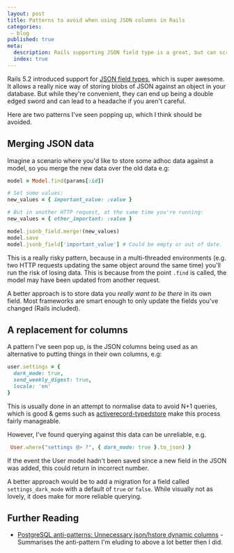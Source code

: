```yaml
---
layout: post
title: Patterns to avoid when using JSON columns in Rails
categories:
 – blog
published: true
meta:
  description: Rails supporting JSON field type is a great, but can screw you right over. 
  index: true
---
```


Rails 5.2 introduced support for [JSON field types](https://edgeguides.rubyonrails.org/active_record_postgresql.html#json-and-jsonb), which is super awesome. It allows a really nice way of storing blobs of JSON against an object in your database. But while they're convenient, they can end up being a double edged sword and can lead to a headache if you aren't careful.

Here are two patterns I've seen popping up, which I think should be avoided.

## Merging JSON data

Imagine a scenario where you'd like to store some adhoc data against a model, so you merge the new data over the old data e.g:


```ruby
model = Model.find(params[:id])

# Set some values:
new_values = { important_value: :value }

# But in another HTTP request, at the same time you're running:
new_values = { other_important: :value }

model.jsonb_field.merge!(new_values)
model.save
model.jsonb_field['important_value'] # Could be empty or out of date.
```

This is a really risky pattern, because in a multi-threaded environments (e.g. two HTTP requests updating the same object around the same time) you'll run the risk of losing data. This is because from the point `.find` is called, the model may have been updated from another request.

A better approach is to store data you _really want to be there_ in its own field. Most frameworks are smart enough to only update the fields you've changed (Rails included).

## A replacement for columns

A pattern I've seen pop up, is the JSON columns being used as an alternative to putting things in their own columns, e.g:

```ruby
user.settings = {
  dark_mode: true,
  send_weekly_digest: true,
  locale: 'en'
}
```

This is usually done in an attempt to normalise data to avoid N+1 queries, which is good & gems such as [activerecord-typedstore](https://github.com/byroot/activerecord-typedstore) make this process fairly manageable.

However, I've found querying against this data can be unreliable, e.g.

```ruby
 User.where("settings @> ?", { dark_mode: true }.to_json) }
 ```

If the event the User model hadn't been saved since a new field in the JSON was added, this could return in incorrect number.

A better approach would be to add a migration for a field called `settings_dark_mode` with a default of `true` or `false`. While visually not as lovely, it does make for more reliable querying.

## Further Reading

* [PostgreSQL anti-patterns: Unnecessary json/hstore dynamic columns](https://www.2ndquadrant.com/en/blog/postgresql-anti-patterns-unnecessary-jsonhstore-dynamic-columns/) - Summarises the anti-pattern I'm eluding to above a lot better then I did.
